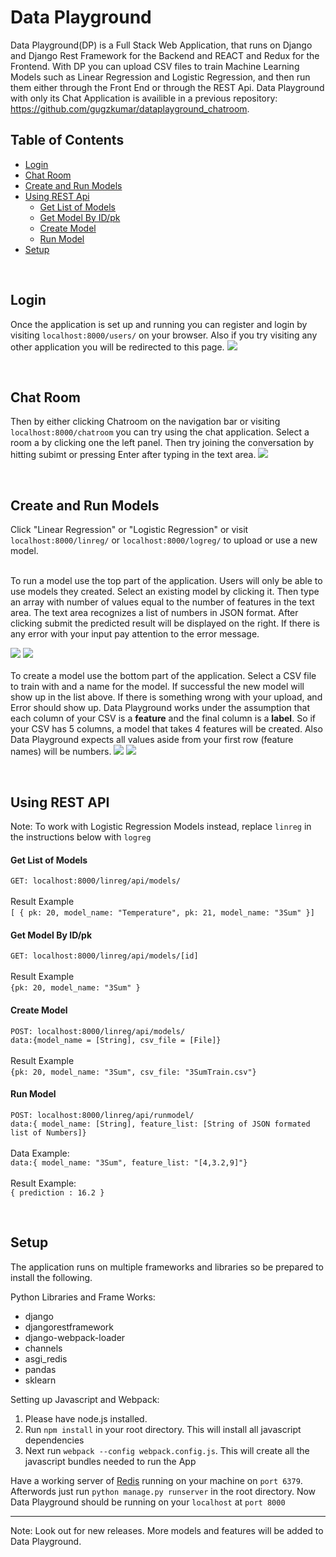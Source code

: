 # Data Playground

Data Playground(DP) is a Full Stack Web Application, that runs on Django and Django Rest Framework for the Backend and REACT and Redux for the Frontend. With DP you can upload CSV files to train Machine Learning Models such as Linear Regression and Logistic Regression, and then run them either through the Front End or through the REST Api. Data Playground with only its Chat Application is availible in a previous repository: https://github.com/gugzkumar/dataplayground_chatroom.

## Table of Contents
- [Login](#1)
- [Chat Room](#2)
- [Create and Run Models](#3)
- [Using REST Api](#4)
  - [Get List of Models](#5)
  - [Get Model By ID/pk](#6)
  - [Create Model](#7)
  - [Run Model](#8)
- [Setup](#9)

<a id='1'/><br>
## Login
Once the application is set up and running you can register and login by visiting `localhost:8000/users/` on your browser. Also if you try visiting any other application you will be redirected to this page.
![](https://cloud.githubusercontent.com/assets/24658548/26040792/27a63382-38f6-11e7-91eb-9eb59fff2b28.png)

<a id='2'/><br>
## Chat Room
Then by either clicking Chatroom on the navigation bar or visiting `localhost:8000/chatroom` you can try using the chat application. Select a room a by clicking one the left panel. Then try joining the conversation by hitting subimt or pressing Enter after typing in the text area.
![](https://cloud.githubusercontent.com/assets/24658548/26040748/ea129628-38f5-11e7-8470-13d3b1a0f60f.png)

<a id='3'/><br>
## Create and Run Models
Click "Linear Regression" or "Logistic Regression" or visit `localhost:8000/linreg/` or `localhost:8000/logreg/` to upload or use a new model.<br><br>

To run a model use the top part of the application. Users will only be able to use models they created. Select an existing model by clicking it. Then type an array with number of values equal to the number of features in the text area. The text area recognizes a list of numbers in JSON format. After clicking submit the predicted result will be displayed on the right. If there is any error with your input pay attention to the error message.

![](https://cloud.githubusercontent.com/assets/24658548/26040755/f3a47bca-38f5-11e7-97ce-3daf3435dcf9.png)
![](https://cloud.githubusercontent.com/assets/24658548/26040754/f3a0b1b6-38f5-11e7-84b7-f72c8b9f2c9d.png)
<br>
<br>
To create a model use the bottom part of the application. Select a CSV file to train with and a name for the model. If successful the new model will show up in the list above. If there is something wrong with your upload, and Error should show up. Data Playground works under the assumption that each column of your CSV is a <b>feature</b> and the final column is a <b>label</b>. So if your CSV has 5 columns, a model that takes 4 features will be created. Also Data Playground expects all values aside from your first row (feature names) will be numbers.
![](https://cloud.githubusercontent.com/assets/24658548/26040756/f3a75e76-38f5-11e7-9a02-b4c8b57dbb3e.png)
![](https://cloud.githubusercontent.com/assets/24658548/26040757/f3a851c8-38f5-11e7-8edb-7a0825710a51.png)

<a id='4'/><br>
## Using REST API
Note: To work with Logistic Regression Models instead, replace `linreg` in the instructions below with `logreg`
<a id='5'/><br>
#### Get List of Models
`GET: localhost:8000/linreg/api/models/`<br><br>
Result Example<br>
`[ { pk: 20, model_name: "Temperature", pk: 21, model_name: "3Sum" }]`
<a id='6'/><br>
#### Get Model By ID/pk
`GET: localhost:8000/linreg/api/models/[id]`<br><br>
Result Example<br>
`{pk: 20, model_name: "3Sum" }`
<a id='7'/><br>
#### Create Model
`POST: localhost:8000/linreg/api/models/`<br>
`data:{model_name = [String], csv_file = [File]}`
<br><br>
Result Example
<br>
`{pk: 20, model_name: "3Sum", csv_file: "3SumTrain.csv"}`
<a id='8'/><br>
#### Run Model
`POST: localhost:8000/linreg/api/runmodel/`<br>
`data:{ model_name: [String], feature_list: [String of JSON formated list of Numbers]}`<br><br>
Data Example:<br>
`data:{ model_name: "3Sum", feature_list: "[4,3.2,9]"}`<br><br>
Result Example:<br>
`{ prediction : 16.2 }`

<a id='9'/><br>
## Setup 
The application runs on multiple frameworks and libraries so be prepared to install the following.

Python Libraries and Frame Works:
* django
* djangorestframework
* django-webpack-loader
* channels
* asgi_redis
* pandas
* sklearn

Setting up Javascript and Webpack:
1) Please have node.js installed.
2) Run `npm install` in your root directory. This will install all javascript dependencies
3) Next run `webpack --config webpack.config.js`. This will create all the javascript bundles needed to run the App

Have a working server of [Redis](https://redis.io/download) running on your machine on `port 6379`. Afterwords just run `python manage.py runserver` in the root directory. Now Data Playground should be running on your `localhost` at `port 8000`

--------------------------

Note: Look out for new releases. More models and features will be added to Data Playground.
